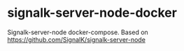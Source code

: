 # signalk-server-node-docker
Signalk-server-node docker-compose. Based on https://github.com/SignalK/signalk-server-node
